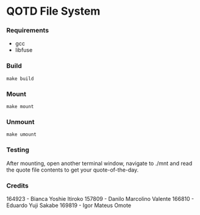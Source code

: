 QOTD File System
================

### Requirements

 - gcc
 - libfuse

### Build

```
make build
```

### Mount

```
make mount
```

### Unmount

```
make umount
```

### Testing

After mounting, open another terminal window, navigate to ./mnt and read the quote file contents to get your quote-of-the-day.

### Credits

164923 - Bianca Yoshie Itiroko
157809 - Danilo Marcolino Valente
166810 - Eduardo Yuji Sakabe
169819 - Igor Mateus Omote
